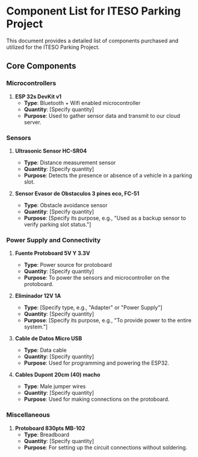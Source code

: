 # Component List for ITESO Parking Project

This document provides a detailed list of components purchased and utilized for the ITESO Parking Project.

## Core Components

### Microcontrollers

1. **ESP 32s DevKit v1** 
   - **Type**: Bluetooth + Wifi enabled microcontroller
   - **Quantity**: [Specify quantity]
   - **Purpose**: Used to gather sensor data and transmit to our cloud server.

### Sensors

1. **Ultrasonic Sensor HC-SR04**
   - **Type**: Distance measurement sensor
   - **Quantity**: [Specify quantity]
   - **Purpose**: Detects the presence or absence of a vehicle in a parking slot.

2. **Sensor Evasor de Obstaculos 3 pines eco, FC-51**
   - **Type**: Obstacle avoidance sensor
   - **Quantity**: [Specify quantity]
   - **Purpose**: [Specify its purpose, e.g., "Used as a backup sensor to verify parking slot status."]

### Power Supply and Connectivity

1. **Fuente Protoboard 5V Y 3.3V**
   - **Type**: Power source for protoboard
   - **Quantity**: [Specify quantity]
   - **Purpose**: To power the sensors and microcontroller on the protoboard.

2. **Eliminador 12V 1A**
   - **Type**: [Specify type, e.g., "Adapter" or "Power Supply"]
   - **Quantity**: [Specify quantity]
   - **Purpose**: [Specify its purpose, e.g., "To provide power to the entire system."]

3. **Cable de Datos Micro USB**
   - **Type**: Data cable
   - **Quantity**: [Specify quantity]
   - **Purpose**: Used for programming and powering the ESP32.

4. **Cables Dupont 20cm (40) macho**
   - **Type**: Male jumper wires
   - **Quantity**: [Specify quantity]
   - **Purpose**: Used for making connections on the protoboard.

### Miscellaneous

1. **Protoboard 830pts MB-102**
   - **Type**: Breadboard
   - **Quantity**: [Specify quantity]
   - **Purpose**: For setting up the circuit connections without soldering.